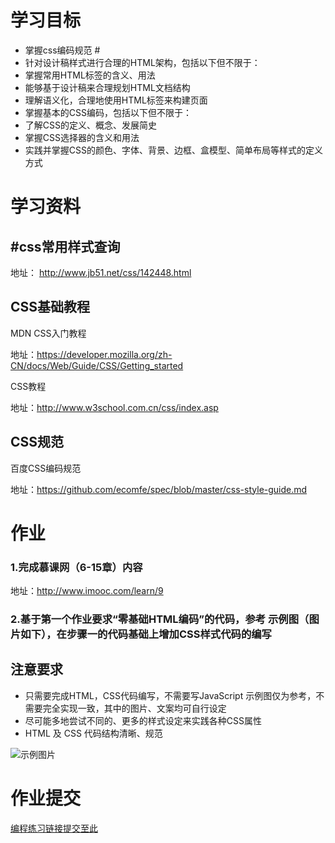 # 学习目标
* 掌握css编码规范 #
* 针对设计稿样式进行合理的HTML架构，包括以下但不限于：
* 掌握常用HTML标签的含义、用法
* 能够基于设计稿来合理规划HTML文档结构
* 理解语义化，合理地使用HTML标签来构建页面
* 掌握基本的CSS编码，包括以下但不限于：
* 了解CSS的定义、概念、发展简史
* 掌握CSS选择器的含义和用法
* 实践并掌握CSS的颜色、字体、背景、边框、盒模型、简单布局等样式的定义方式



# 学习资料

## #css常用样式查询


地址： http://www.jb51.net/css/142448.html

## CSS基础教程

MDN CSS入门教程

地址：https://developer.mozilla.org/zh-CN/docs/Web/Guide/CSS/Getting_started

CSS教程

地址：http://www.w3school.com.cn/css/index.asp

## CSS规范
百度CSS编码规范

地址：https://github.com/ecomfe/spec/blob/master/css-style-guide.md

# 作业
### 1.完成慕课网（6-15章）内容

地址：http://www.imooc.com/learn/9



### 2.基于第一个作业要求“零基础HTML编码”的代码，参考 示例图（图片如下），在步骤一的代码基础上增加CSS样式代码的编写

## 注意要求
* 只需要完成HTML，CSS代码编写，不需要写JavaScript
示例图仅为参考，不需要完全实现一致，其中的图片、文案均可自行设定
* 尽可能多地尝试不同的、更多的样式设定来实践各种CSS属性
* HTML 及 CSS 代码结构清晰、规范

![示例图片](http://upload-images.jianshu.io/upload_images/3253813-77aa9b8068557eef.png?imageMogr2/auto-orient/strip%7CimageView2/2/w/1240)


# 作业提交

[编程练习链接提交至此]()